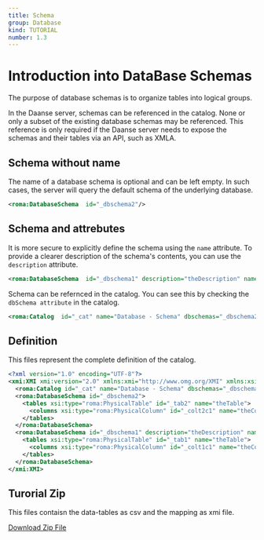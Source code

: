 ```yaml
---
title: Schema
group: Database
kind: TUTORIAL
number: 1.3
---
```

# Introduction into DataBase Schemas

The purpose of database schemas is to organize tables into logical groups.

In the Daanse server, schemas can be referenced in the catalog. None or only a subset of the existing database schemas may be referenced. This reference is only required if the Daanse server needs to expose the schemas and their tables via an API, such as XMLA.


## Schema without name

The name of a database schema is optional and can be left empty. In such cases, the server will query the default schema of the underlying database.


```xml
<roma:DatabaseSchema  id="_dbschema2"/>

```

## Schema and attrebutes

It is more secure to explicitly define the schema using the `name` attribute. To provide a clearer description of the schema's contents, you can use the `description` attribute.


```xml
<roma:DatabaseSchema  id="_dbschema1" description="theDescription" name="foo"/>

```

Schema can be refernced in the catalog. You can see this by checking the `dbSchema attribute` in the catalog.

```xml
<roma:Catalog  id="_cat" name="Database - Schema" dbschemas="_dbschema2 _dbschema1"/>

```


## Definition

This files represent the complete definition of the catalog.

```xml
<?xml version="1.0" encoding="UTF-8"?>
<xmi:XMI xmi:version="2.0" xmlns:xmi="http://www.omg.org/XMI" xmlns:xsi="http://www.w3.org/2001/XMLSchema-instance" xmlns:roma="https://www.daanse.org/spec/org.eclipse.daanse.rolap.mapping">
  <roma:Catalog id="_cat" name="Database - Schema" dbschemas="_dbschema2 _dbschema1"/>
  <roma:DatabaseSchema id="_dbschema2">
    <tables xsi:type="roma:PhysicalTable" id="_tab2" name="theTable">
      <columns xsi:type="roma:PhysicalColumn" id="_colt2c1" name="theColumn"/>
    </tables>
  </roma:DatabaseSchema>
  <roma:DatabaseSchema id="_dbschema1" description="theDescription" name="foo">
    <tables xsi:type="roma:PhysicalTable" id="_tab1" name="theTable">
      <columns xsi:type="roma:PhysicalColumn" id="_colt1c1" name="theColumn"/>
    </tables>
  </roma:DatabaseSchema>
</xmi:XMI>

```



## Turorial Zip
This files contaisn the data-tables as csv and the mapping as xmi file.

<a href="./zip/tutorial.database.schema.zip" download>Download Zip File</a>
